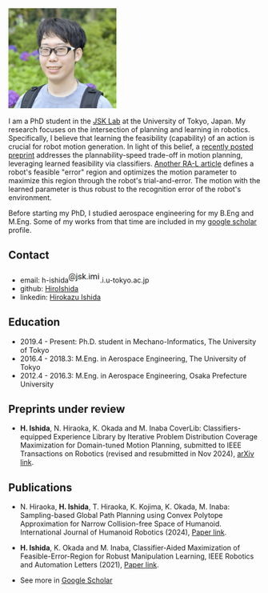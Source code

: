 <img src="/asset/profile.jpg" alt="photo" height="200">

I am a PhD student in the [JSK Lab](http://www.jsk.t.u-tokyo.ac.jp/) at the University of Tokyo, Japan. My research focuses on the intersection of planning and learning in robotics. Specifically, I believe that learning the feasibility (capability) of an action is crucial for robot motion generation. In light of this belief, a [recently posted preprint](https://arxiv.org/abs/2405.02968) addresses the plannability-speed trade-off in motion planning, leveraging learned feasibility via classifiers. [Another RA-L article](https://ieeexplore.ieee.org/abstract/document/9406349) defines a robot's feasible "error" region and optimizes the motion parameter to maximize this region through the robot's trial-and-error. The motion with the learned parameter is thus robust to the recognition error of the robot's environment.

Before starting my PhD, I studied aerospace engineering for my B.Eng and M.Eng. Some of my works from that time are included in my [google scholar](https://scholar.google.com/citations?user=aw4sCFsAAAAJ&hl=ja&oi=ao) profile.

## Contact
- email: h-ishida<img src="/asset/email.png" alt="email" height="25">.i.u-tokyo.ac.jp
- github: [HiroIshida](https://github.com/HiroIshida)
- linkedin: [Hirokazu Ishida](https://www.linkedin.com/in/hirokazu-i-209330155)


## Education
- 2019.4 - Present: Ph.D. student in Mechano-Informatics, The University of Tokyo
- 2016.4 - 2018.3: M.Eng. in Aerospace Engineering, The University of Tokyo
- 2012.4 - 2016.3: M.Eng. in Aerospace Engineering, Osaka Prefecture University

## Preprints under review
- <span id="coverlib"> **H. Ishida**, N. Hiraoka, K. Okada and M. Inaba CoverLib: Classifiers-equipped Experience Library by Iterative Problem Distribution Coverage Maximization for Domain-tuned Motion Planning, submitted to IEEE Transactions on Robotics (revised and resubmitted in Nov 2024), [arXiv link](https://arxiv.org/abs/2405.02968).

## Publications
- N. Hiraoka, **H. Ishida**, T. Hiraoka, K. Kojima, K. Okada, M. Inaba: Sampling-based Global Path Planning using Convex Polytope Approximation for Narrow Collision-free Space of Humanoid. International Journal of Humanoid Robotics (2024), [Paper link](https://www.worldscientific.com/doi/abs/10.1142/S0219843624500051).

- <span id="fer"> **H. Ishida**, K. Okada and M. Inaba, Classifier-Aided Maximization of Feasible-Error-Region for Robust Manipulation Learning, IEEE Robotics and Automation Letters (2021), [Paper link](https://ieeexplore.ieee.org/abstract/document/9406349).

- See more in [Google Scholar](https://scholar.google.com/citations?user=aw4sCFsAAAAJ&hl=ja&oi=ao)
